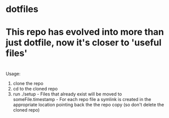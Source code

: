 # dotfiles
#
# This repo has evolved into more than just dotfile, now it's closer to 'useful files'
#

Usage:
  1. clone the repo
  2. cd to the cloned repo
  3. run ./setup
    - Files that already exist will be moved to someFile.timestamp
    - For each repo file a symlink is created in the appropriate location pointing back the the repo copy (so don't delete the cloned repo)


